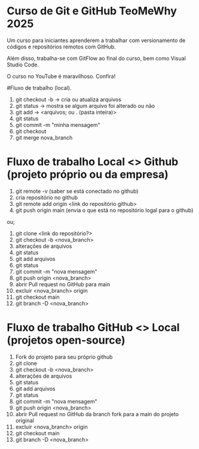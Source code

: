 # Curso de Git e GitHub TeoMeWhy 2025

Um curso para iniciantes aprenderem a trabalhar com versionamento de códigos e repositórios remotos com GitHub.

Além disso, trabalha-se com GitFlow ao final do curso, bem como Visual Studio Code.

O curso no YouTube é maravilhoso. Confira!

#Fluxo de trabalho (local).

1. git checkout -b	-> cria ou atualiza arquivos
2. git status		-> mostra se algum arquivo foi alterado ou não
3. git add		-> <arquivos; ou . (pasta inteira)>
4. git status
5. git commit -m "minha mensagem"
6. git checkout <branch>
7. git merge nova_branch

# Fluxo de trabalho Local <> Github (projeto próprio ou da empresa)
1. git remote -v (saber se está conectado no github)
2. cria repositório no github
3. git remote add origin <link do repositório github>
4. git push origin main (envia o que está no repositório logal para o github)

ou;

1. git clone <link do repositório?>
2. git checkout -b <nova_branch>
3. alterações de arquivos
4. git status
5. git add arquivos
6. git status
7. git commit -m "nova mensagem"
8. git push origin <nova_branch>
9. abrir Pull request no GitHub para main
10. excluir <nova_branch> origin
11. git checkout main
12. git branch -D <nova_branch>

# Fluxo de trabalho GitHub <> Local (projetos open-source)
1. Fork do projeto para seu próprio github
2. git clone
3. git checkout -b <nova_branch>
4. alterações de arquivos
5. git status
6. git add arquivos
7. git status
8. git commit -m "nova mensagem"
9. git push origin <nova_branch>
10. abrir Pull request no GitHub da branch fork para a main do projeto original
11. excluir <nova_branch> origin
12. git checkout main
13. git branch -D <nova_branch>

